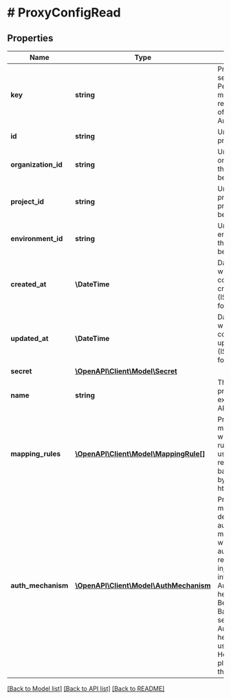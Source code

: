 # # ProxyConfigRead

## Properties

Name | Type | Description | Notes
------------ | ------------- | ------------- | -------------
**key** | **string** | Proxy Config is set to enable the Permit Proxy to make proxied requests as part of the Frontend AuthZ. |
**id** | **string** | Unique id of the proxy config |
**organization_id** | **string** | Unique id of the organization that the proxy config belongs to. |
**project_id** | **string** | Unique id of the project that the proxy config belongs to. |
**environment_id** | **string** | Unique id of the environment that the proxy config belongs to. |
**created_at** | **\DateTime** | Date and time when the proxy config was created (ISO_8601 format). |
**updated_at** | **\DateTime** | Date and time when the proxy config was last updated/modified (ISO_8601 format). |
**secret** | [**\OpenAPI\Client\Model\Secret**](Secret.md) |  |
**name** | **string** | The name of the proxy config, for example: &#39;Stripe API&#39; |
**mapping_rules** | [**\OpenAPI\Client\Model\MappingRule[]**](MappingRule.md) | Proxy config mapping rules will include the rules that will be used to map the request to the backend service by a URL and a http method. | [optional]
**auth_mechanism** | [**\OpenAPI\Client\Model\AuthMechanism**](AuthMechanism.md) | Proxy config auth mechanism will define the authentication mechanism that will be used to authenticate the request.  Bearer injects the secret into the Authorization header as a Bearer token,  Basic injects the secret into the Authorization header as a Basic user:password,  Headers injects plain headers into the request. | [optional]

[[Back to Model list]](../../README.md#models) [[Back to API list]](../../README.md#endpoints) [[Back to README]](../../README.md)
